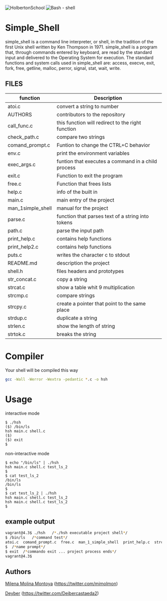 ![HolbertonSchool](https://www.holbertonschool.com/holberton-logo.png)
![Bash - shell](https://bashlogo.com/img/logo/jpg/full_colored_dark.jpg)

# Simple_Shell
simple_shell is a command line interpreter, or shell, in the tradition of the first Unix shell written by Ken Thompson in 1971.
simple_shell is a program that, through commands entered by keyboard, are read by the standard input and delivered to the Operating System for execution.
The standard functions and system calls used in simple_shell are:
access, execve, exit, fork, free, getline, malloc, perror, signal, stat, wait, write.

## FILES

|function   |  Description |
| ---    | --- |
|atoi.c |convert a string to number|
|AUTHORS | contributors to the repository |
|call_func.c |this function will redirect to the right function|
|check_path.c | compare two strings|
|comand_prompt.c |Funtion to change the CTRL+C behavior   |
|env.c |print the environment variables|
|exec_args.c   |funtion that executes a command in a child process    |
|exit.c |Function to exit the program  |
|free.c|Function that frees lists   |
|help.c|info of the built in |
|main.c |main entry of the project  |
|man_1simple_shell| manual for the project |
|parse.c| function that parses text of a string into tokens|
|path.c | parse the input path|
|print_help.c | contains help functions |
|print_help2.c |contains help functions |
| puts.c|  writes the character c to stdout     |
|README.md| description the project|
|shell.h | files headers and prototypes      |
|str_concat.c|copy a string       |
|strcat.c|show a table whit 9 multiplication  |
|strcmp.c | compare strings|
|strcpy.c| create a pointer that point to the same place|
|strdup.c|duplicate a string     |
|strlen.c|show the length of string  |
|strtok.c|breaks the string    |


# Compiler

Your shell will be compiled this way
```bash
gcc -Wall -Werror -Wextra -pedantic *.c -o hsh
```
# Usage

 interactive mode
```
$ ./hsh
($) /bin/ls
hsh main.c shell.c
($)
($) exit
$
```
 non-interactive mode
```
$ echo "/bin/ls" | ./hsh
hsh main.c shell.c test_ls_2
$
$ cat test_ls_2
/bin/ls
/bin/ls
$
$ cat test_ls_2 | ./hsh
hsh main.c shell.c test_ls_2
hsh main.c shell.c test_ls_2
$
```
## example output
```bash
vagrant@4.3$ ./hsh   /*./hsh executable project shell*/
$ /bin/ls   /*command test*/
atoi.c  comand_prompt.c  free.c  man_1_simple_shell  print_help.c  strcat.c      strdup.c AUTHORS       env.c      help.c  parse.c     puts.c   strcmp.c      strlen.c   call_func.c   exec_args.c      hsh     path.c      README.md     str_concat.c  strtok.c   check_path.c  exit.c     main.c  print_help2.c       shell.h       strcpy.c
$  /*name prompt*/
$ exit  /*commando exit ... project process ends*/
vagrant@4.3$ 
```
## Authors

[Milena Molina Montoya](https://github.com/MIlenaMontoya/simple_shell)
        (https://twitter.com/mimolmon)

[Deyber](https://github.com/Deyber2000/simple_shell)
        (https://twitter.com/Deibercastaeda2)
